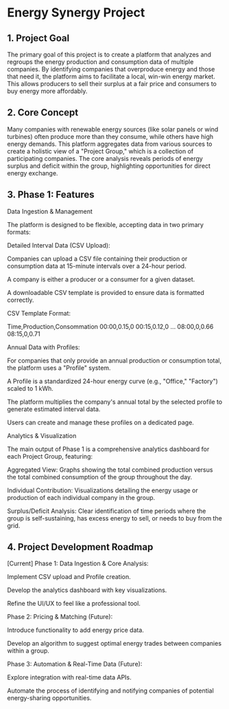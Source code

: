 # Energy Synergy Project

## 1. Project Goal

The primary goal of this project is to create a platform that analyzes and regroups the energy production and consumption data of multiple companies. By identifying companies that overproduce energy and those that need it, the platform aims to facilitate a local, win-win energy market. This allows producers to sell their surplus at a fair price and consumers to buy energy more affordably.

## 2. Core Concept

Many companies with renewable energy sources (like solar panels or wind turbines) often produce more than they consume, while others have high energy demands. This platform aggregates data from various sources to create a holistic view of a "Project Group," which is a collection of participating companies. The core analysis reveals periods of energy surplus and deficit within the group, highlighting opportunities for direct energy exchange.

## 3. Phase 1: Features

Data Ingestion & Management

The platform is designed to be flexible, accepting data in two primary formats:

Detailed Interval Data (CSV Upload):

Companies can upload a CSV file containing their production or consumption data at 15-minute intervals over a 24-hour period.

A company is either a producer or a consumer for a given dataset.

A downloadable CSV template is provided to ensure data is formatted correctly.

CSV Template Format:

Time,Production,Consommation
00:00,0.15,0
00:15,0.12,0
...
08:00,0,0.66
08:15,0,0.71


Annual Data with Profiles:

For companies that only provide an annual production or consumption total, the platform uses a "Profile" system.

A Profile is a standardized 24-hour energy curve (e.g., "Office," "Factory") scaled to 1 kWh.

The platform multiplies the company's annual total by the selected profile to generate estimated interval data.

Users can create and manage these profiles on a dedicated page.

Analytics & Visualization

The main output of Phase 1 is a comprehensive analytics dashboard for each Project Group, featuring:

Aggregated View: Graphs showing the total combined production versus the total combined consumption of the group throughout the day.

Individual Contribution: Visualizations detailing the energy usage or production of each individual company in the group.

Surplus/Deficit Analysis: Clear identification of time periods where the group is self-sustaining, has excess energy to sell, or needs to buy from the grid.

## 4. Project Development Roadmap

[Current] Phase 1: Data Ingestion & Core Analysis:

Implement CSV upload and Profile creation.

Develop the analytics dashboard with key visualizations.

Refine the UI/UX to feel like a professional tool.

Phase 2: Pricing & Matching (Future):

Introduce functionality to add energy price data.

Develop an algorithm to suggest optimal energy trades between companies within a group.

Phase 3: Automation & Real-Time Data (Future):

Explore integration with real-time data APIs.

Automate the process of identifying and notifying companies of potential energy-sharing opportunities.